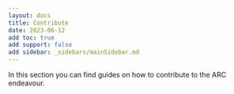 ```yaml
---
layout: docs
title: Contribute
date: 2023-06-12
add toc: true
add support: false
add sidebar: _sidebars/mainSidebar.md
---
```


In this section you can find guides on how to contribute to the ARC endeavour.